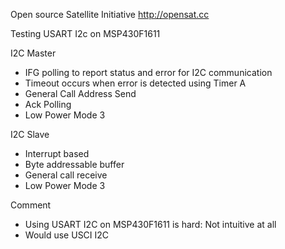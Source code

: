 Open source Satellite Initiative
http://opensat.cc

Testing USART I2c on MSP430F1611

I2C Master
- IFG polling to report status and error for I2C communication
- Timeout occurs when error is detected using Timer A
- General Call Address Send
- Ack Polling
- Low Power Mode 3

I2C Slave
- Interrupt based 
- Byte addressable buffer
- General call receive
- Low Power Mode 3


Comment
- Using USART I2C on MSP430F1611 is hard: Not intuitive at all
- Would use USCI I2C 



